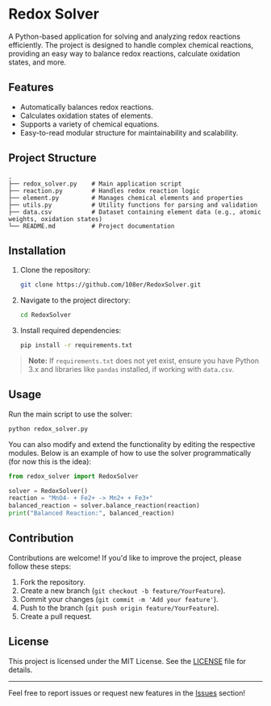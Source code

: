 # Redox Solver

A Python-based application for solving and analyzing redox reactions efficiently. The project is designed to handle complex chemical reactions, providing an easy way to balance redox reactions, calculate oxidation states, and more.

## Features

- Automatically balances redox reactions.
- Calculates oxidation states of elements.
- Supports a variety of chemical equations.
- Easy-to-read modular structure for maintainability and scalability.

## Project Structure

```
.
├── redox_solver.py    # Main application script
├── reaction.py        # Handles redox reaction logic
├── element.py         # Manages chemical elements and properties
├── utils.py           # Utility functions for parsing and validation
├── data.csv           # Dataset containing element data (e.g., atomic weights, oxidation states)
└── README.md          # Project documentation
```

## Installation

1. Clone the repository:
   ```bash
   git clone https://github.com/108er/RedoxSolver.git
   ```
2. Navigate to the project directory:
   ```bash
   cd RedoxSolver
   ```
3. Install required dependencies:
   ```bash
   pip install -r requirements.txt
   ```

> **Note:** If `requirements.txt` does not yet exist, ensure you have Python 3.x and libraries like `pandas` installed, if working with `data.csv`.

## Usage

Run the main script to use the solver:
```bash
python redox_solver.py
```

You can also modify and extend the functionality by editing the respective modules. Below is an example of how to use the solver programmatically (for now this is the idea):

```python
from redox_solver import RedoxSolver

solver = RedoxSolver()
reaction = "MnO4- + Fe2+ -> Mn2+ + Fe3+"
balanced_reaction = solver.balance_reaction(reaction)
print("Balanced Reaction:", balanced_reaction)
```

## Contribution

Contributions are welcome! If you'd like to improve the project, please follow these steps:

1. Fork the repository.
2. Create a new branch (`git checkout -b feature/YourFeature`).
3. Commit your changes (`git commit -m 'Add your feature'`).
4. Push to the branch (`git push origin feature/YourFeature`).
5. Create a pull request.

## License

This project is licensed under the MIT License. See the [LICENSE](LICENSE) file for details.

---

Feel free to report issues or request new features in the [Issues](https://github.com/108er/redox-solver/issues) section!
